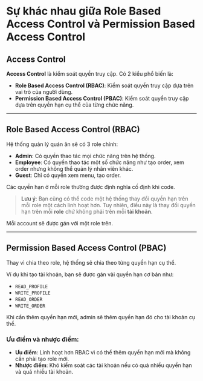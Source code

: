 # Sự khác nhau giữa Role Based Access Control và Permission Based Access Control

## Access Control

**Access Control** là kiểm soát quyền truy cập. Có 2 kiểu phổ biến là:

- **Role Based Access Control (RBAC)**: Kiểm soát quyền truy cập dựa trên vai trò của người dùng.
- **Permission Based Access Control (PBAC)**: Kiểm soát quyền truy cập dựa trên quyền hạn cụ thể của từng chức năng.

---

## Role Based Access Control (RBAC)

Hệ thống quản lý quán ăn sẽ có 3 role chính:

- **Admin**: Có quyền thao tác mọi chức năng trên hệ thống.
- **Employee**: Có quyền thao tác một số chức năng như tạo order, xem order nhưng không thể quản lý nhân viên khác.
- **Guest**: Chỉ có quyền xem menu, tạo order.

Các quyền hạn ở mỗi role thường được định nghĩa cố định khi code.

> **Lưu ý**: Bạn cũng có thể code một hệ thống thay đổi quyền hạn trên mỗi role một cách linh hoạt hơn. Tuy nhiên, điều này là thay đổi quyền hạn trên mỗi **role** chứ không phải trên mỗi **tài khoản**.

Mỗi account sẽ được gán với một role trên.

---

## Permission Based Access Control (PBAC)

Thay vì chia theo role, hệ thống sẽ chia theo từng quyền hạn cụ thể.

Ví dụ khi tạo tài khoản, bạn sẽ được gán vài quyền hạn cơ bản như:

- `READ_PROFILE`
- `WRITE_PROFILE`
- `READ_ORDER`
- `WRITE_ORDER`

Khi cần thêm quyền hạn mới, admin sẽ thêm quyền hạn đó cho tài khoản cụ thể.

### Ưu điểm và nhược điểm:

- **Ưu điểm**: Linh hoạt hơn RBAC vì có thể thêm quyền hạn mới mà không cần phải tạo role mới.
- **Nhược điểm**: Khó kiểm soát các tài khoản nếu có quá nhiều quyền hạn và quá nhiều tài khoản.
